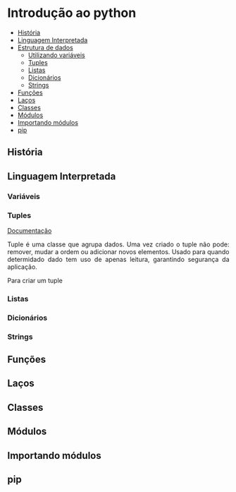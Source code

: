 # Introdução ao python

- [História](#história)
- [Linguagem Interpretada](#linguagem-interpretada)
- [Estrutura de dados](#estrutura-de-dados)
  - [Utilizando variáveis](#variáveis)
  - [Tuples](#tuples)
  - [Listas](#listas)
  - [Dicionários](#dicionários)
  - [Strings](#strings)
- [Funções](#funções)
- [Laços](#laços)
- [Classes](#classes)
- [Módulos](#módulos)
- [Importando módulos](#importando-módulos)
- [pip](#pip)


## História
## Linguagem Interpretada

<a name = "estrutura-de-dados"/>

### Variáveis
### Tuples
[Documentação](https://docs.python.org/3/library/stdtypes.html?highlight=tuples#tuple)
<p style='text-align: justify;'>Tuple é uma classe que agrupa dados. Uma vez criado o tuple não pode: remover, mudar a ordem ou adicionar novos elementos.
Usado para quando determidado dado tem uso de apenas leitura, garantindo segurança da aplicação.</p>

<p style='text-align: justify;'>Para criar um tuple</p>

### Listas
### Dicionários
### Strings
## Funções
## Laços
## Classes
## Módulos
## Importando módulos
## pip
